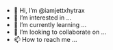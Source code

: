 - 👋 Hi, I’m @iamjettxhytrax
- 👀 I’m interested in ...
- 🌱 I’m currently learning ...
- 💞️ I’m looking to collaborate on ...
- 📫 How to reach me ...

<!---
iamjettxhytrax/iamjettxhytrax is a ✨ special ✨ repository because its `README.md` (this file) appears on your GitHub profile.
You can click the Preview link to take a look at your changes.
--->
